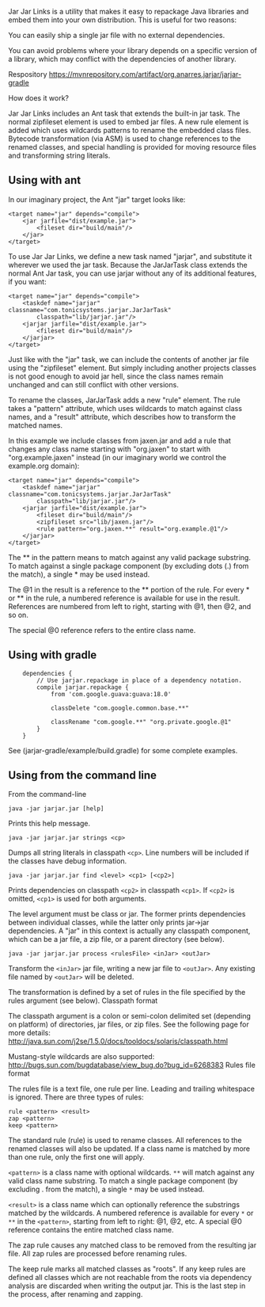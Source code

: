 Jar Jar Links is a utility that makes it easy to repackage Java
libraries and embed them into your own distribution. This is useful
for two reasons:

You can easily ship a single jar file with no external dependencies.

You can avoid problems where your library depends on a specific
version of a library, which may conflict with the dependencies of
another library.

Respository
https://mvnrepository.com/artifact/org.anarres.jarjar/jarjar-gradle


How does it work?

Jar Jar Links includes an Ant task that extends the built-in jar
task. The normal zipfileset element is used to embed jar files. A
new rule element is added which uses wildcards patterns to rename
the embedded class files. Bytecode transformation (via ASM) is used
to change references to the renamed classes, and special handling is
provided for moving resource files and transforming string literals.

Using with ant
--------------

In our imaginary project, the Ant "jar" target looks like:

```
<target name="jar" depends="compile">
    <jar jarfile="dist/example.jar">
        <fileset dir="build/main"/>
    </jar>
</target>
```

To use Jar Jar Links, we define a new task named "jarjar", and
substitute it wherever we used the jar task. Because the JarJarTask
class extends the normal Ant Jar task, you can use jarjar without
any of its additional features, if you want:

```
<target name="jar" depends="compile">
    <taskdef name="jarjar" classname="com.tonicsystems.jarjar.JarJarTask"
        classpath="lib/jarjar.jar"/>
    <jarjar jarfile="dist/example.jar">
        <fileset dir="build/main"/>
    </jarjar>
</target>
```

Just like with the "jar" task, we can include the contents of another
jar file using the "zipfileset" element. But simply including another
projects classes is not good enough to avoid jar hell, since the class
names remain unchanged and can still conflict with other versions.

To rename the classes, JarJarTask adds a new "rule" element. The
rule takes a "pattern" attribute, which uses wildcards to match
against class names, and a "result" attribute, which describes how
to transform the matched names.

In this example we include classes from jaxen.jar and add a rule
that changes any class name starting with "org.jaxen" to start with
"org.example.jaxen" instead (in our imaginary world we control the
example.org domain):

```
<target name="jar" depends="compile">
    <taskdef name="jarjar" classname="com.tonicsystems.jarjar.JarJarTask"
        classpath="lib/jarjar.jar"/>
    <jarjar jarfile="dist/example.jar">
        <fileset dir="build/main"/>
        <zipfileset src="lib/jaxen.jar"/>
        <rule pattern="org.jaxen.**" result="org.example.@1"/>
    </jarjar>
</target>
```

The ** in the pattern means to match against any valid package
substring. To match against a single package component (by excluding
dots (.) from the match), a single * may be used instead.

The @1 in the result is a reference to the ** portion of the rule. For
every * or ** in the rule, a numbered reference is available for use
in the result. References are numbered from left to right, starting
with @1, then @2, and so on.

The special @0 reference refers to the entire class name.

Using with gradle
-----------------

```
	dependencies {
		// Use jarjar.repackage in place of a dependency notation.
		compile jarjar.repackage {
			from 'com.google.guava:guava:18.0'

			classDelete "com.google.common.base.**"

			classRename "com.google.**" "org.private.google.@1"
		}
	}
```

See (jarjar-gradle/example/build.gradle) for some complete examples.

Using from the command line
---------------------------

From the command-line

```
java -jar jarjar.jar [help]
```

Prints this help message.

```
java -jar jarjar.jar strings <cp>
```

Dumps all string literals in classpath `<cp>`. Line numbers will be
included if the classes have debug information.

```
java -jar jarjar.jar find <level> <cp1> [<cp2>]
```

Prints dependencies on classpath `<cp2>` in classpath `<cp1>`. If `<cp2>`
is omitted, `<cp1>` is used for both arguments.

The level argument must be class or jar. The former prints dependencies
between individual classes, while the latter only prints jar->jar
dependencies. A "jar" in this context is actually any classpath
component, which can be a jar file, a zip file, or a parent directory
(see below).

```
java -jar jarjar.jar process <rulesFile> <inJar> <outJar>
```

Transform the `<inJar>` jar file, writing a new jar file to `<outJar>`. Any
existing file named by `<outJar>` will be deleted.

The transformation is defined by a set of rules in the file specified
by the rules argument (see below).  Classpath format

The classpath argument is a colon or semi-colon delimited
set (depending on platform) of directories, jar files,
or zip files. See the following page for more details:
http://java.sun.com/j2se/1.5.0/docs/tooldocs/solaris/classpath.html

Mustang-style wildcards are also supported:
http://bugs.sun.com/bugdatabase/view_bug.do?bug_id=6268383 Rules
file format

The rules file is a text file, one rule per line. Leading and trailing
whitespace is ignored. There are three types of rules:

```
rule <pattern> <result>
zap <pattern>
keep <pattern>
```

The standard rule (rule) is used to rename classes. All references to
the renamed classes will also be updated. If a class name is matched
by more than one rule, only the first one will apply.

`<pattern>` is a class name with optional wildcards. `**` will match
against any valid class name substring. To match a single package
component (by excluding . from the match), a single `*` may be used
instead.

`<result>` is a class name which can optionally reference the substrings
matched by the wildcards. A numbered reference is available for every
`*` or `**` in the `<pattern>`, starting from left to right: @1, @2, etc. A
special @0 reference contains the entire matched class name.

The zap rule causes any matched class to be removed from the resulting
jar file. All zap rules are processed before renaming rules.

The keep rule marks all matched classes as "roots". If any keep rules
are defined all classes which are not reachable from the roots via
dependency analysis are discarded when writing the output jar. This
is the last step in the process, after renaming and zapping.

